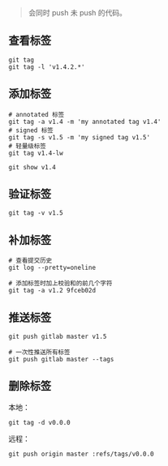 >会同时 push 未 push 的代码。  


## 查看标签
```
git tag
git tag -l 'v1.4.2.*'
```

## 添加标签
```
# annotated 标签
git tag -a v1.4 -m 'my annotated tag v1.4'
# signed 标签
git tag -s v1.5 -m 'my signed tag v1.5'
# 轻量级标签
git tag v1.4-lw

git show v1.4
```

## 验证标签
```
git tag -v v1.5
```

## 补加标签
```
# 查看提交历史
git log --pretty=oneline

# 添加标签时加上校验和的前几个字符
git tag -a v1.2 9fceb02d
```

## 推送标签
```
git push gitlab master v1.5

# 一次性推送所有标签
git push gitlab master --tags
```

## 删除标签
本地：  
```
git tag -d v0.0.0
```
远程：  
```
git push origin master :refs/tags/v0.0.0
```

